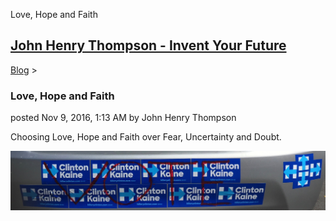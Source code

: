Love, Hope and Faith 

[John Henry Thompson - Invent Your Future](../index.html)
---------------------------------------------------------

    

[Blog](../z-blog-1.html)‎ > ‎

### Love, Hope and Faith

posted Nov 9, 2016, 1:13 AM by John Henry Thompson

Choosing Love, Hope and Faith over Fear, Uncertainty and Doubt.

  

[![](../_/rsrc/1478682806975/z-blog-1/lovehopeandfaith/IMG_7132.jpg)](http://www.johnhenrythompson.com/z-blog-1/lovehopeandfaith/IMG_7132.jpg?attredirects=0)

  

  

